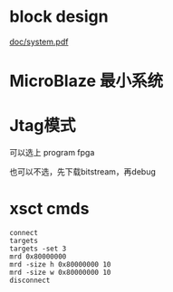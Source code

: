 # block design

[doc/system.pdf](doc/system.pdf)

# MicroBlaze 最小系统

# Jtag模式

可以选上 program fpga

也可以不选，先下载bitstream，再debug


# xsct cmds

```
connect
targets
targets -set 3
mrd 0x80000000
mrd -size h 0x80000000 10
mrd -size w 0x80000000 10
disconnect
```
